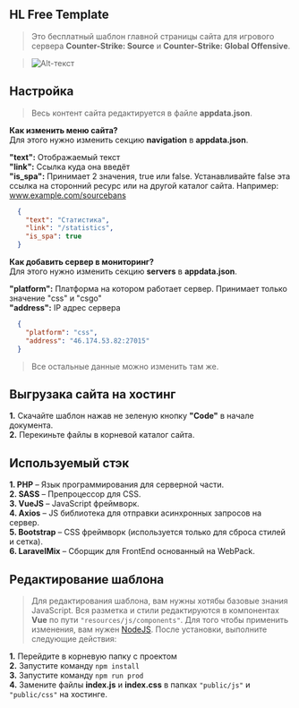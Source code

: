 ## HL Free Template

> Это бесплатный шаблон главной страницы сайта для игрового 
сервера **Counter-Strike: Source** и **Counter-Strike: Global Offensive**.

> ![Alt-текст](https://i.ibb.co/84JfFZY/hl-free-tempate.jpg)  


## Настройка
> Весь контент сайта редактируется в файле **appdata.json**.  

**Как изменить меню сайта?**  
Для этого нужно изменить секцию **navigation** в **appdata.json**.  

**"text":** Отображаемый текст  
**"link":** Ссылка куда она введёт  
**"is_spa":** Принимает 2 значения, true или false. Устанавливайте false эта ссылка на сторонний ресурс или на другой каталог сайта. Например: www.example.com/sourcebans  
```json
  {
    "text": "Статистика",
    "link": "/statistics",
    "is_spa": true
  }
```

**Как добавить сервер в мониторинг?**  
Для этого нужно изменить секцию **servers** в **appdata.json**.  

**"platform":** Платформа на котором работает сервер. Принимает только значение "css" и "csgo"  
**"address":** IP адрес сервера  
```json
  {
    "platform": "css",
    "address": "46.174.53.82:27015"
  }
```

> Все остальные данные можно изменить там же.  


## Выгрузака сайта на хостинг

**1.** Скачайте шаблон нажав не зеленую кнопку **"Code"** в начале документа.  
**2.** Перекиньте файлы в корневой каталог сайта.  


## Используемый стэк

**1. PHP** &ndash; Язык программирования для серверной части.  
**2. SASS** &ndash; Препроцессор для CSS.  
**3. VueJS** &ndash; JavaScript фреймворк.  
**4. Axios** &ndash; JS библиотека для отправки асинхронных запросов на сервер.  
**5. Bootstrap** &ndash; CSS фреймворк (используется только для сброса стилей и сетка).  
**6. LaravelMix** &ndash; Сборщик для FrontEnd основанный на WebPack.  

## Редактирование шаблона

> Для редактирования шаблона, вам нужны хотябы базовые знания JavaScript. 
Вся разметка и стили редактируются в компонентах **Vue** по пути ``"resources/js/components"``.
Для того чтобы применить изменения, вам нужен [NodeJS](https://nodejs.org/ru/). 
После установки, выполните следующие действия:

**1.** Перейдите в корневую папку с проектом  
**2.** Запустите команду ``npm install``  
**3.** Запустите команду ``npm run prod``  
**4.** Замените файлы **index.js** и **index.css** в папках ``"public/js"`` и ``"public/css"`` на хостинге.
